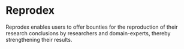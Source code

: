# Reprodex
Reprodex enables users to offer bounties for the reproduction of their research conclusions by researchers and domain-experts, thereby strengthening their results. 

